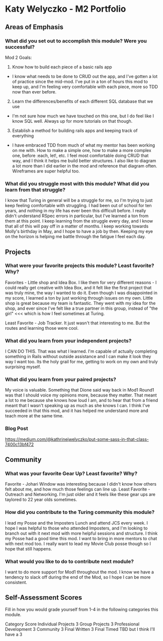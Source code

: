 # Katy Welyczko - M2 Portfolio
## Areas of Emphasis
### What did you set out to accomplish this module? Were you successful?
Mod 2 Goals:
1. Know how to build each piece of a basic rails app
  * I know what needs to be done to CRUD out the app, and I've gotten a lot of practice since the mid-mod. I've put in a ton of hours this mod to keep up, and I'm feeling very comfortable with each piece, more so TDD now than ever before.
2. Learn the differences/benefits of each different SQL database that we use
  * I'm not sure how much we have touched on this one, but I do feel like I know SQL well. Always up for more tutorials on that though.
3. Establish a method for building rails apps and keeping track of everything
  * I have embraced TDD from much of what my mentor has been working on me with. How to make a simple one, how to make a more complex one, before :each, let!, etc. I feel most comfortable doing CRUD that way, and I think it helps me build better structures. I also like to diagram a lot more than I did earlier in the mod and reference that diagram often. Wireframes are super helpful too.


### What did you struggle most with this module? What did you learn from that struggle?

I know that Turing in general will be a struggle for me, so I'm trying to just keep feeling comfortable with struggling. I had been out of school for ten years, and nothing in my life has ever been this difficult before. I really didn't understand RSpec errors in particular, but I've learned a ton from them at this point.
I keep learning from the struggle every day, and I know that all of this will pay off in a matter of months. I keep working towards Molly's birthday in May, and I hope to have a job by then. Keeping my eye on the horizon is helping me battle through the fatigue I feel each day.

## Projects
### What were your favorite projects this module? Least favorite? Why?
Favorites - Little shop and Idea Box. I like them for very different reasons - I could really get creative with Idea Box, and it felt like the first project that was truly mine, the way I wanted to do it. Even though I was disappointed in my score, I learned a ton by just working through issues on my own. Little shop is great because my team is fantastic. They went with my idea for the shop, and ever since I've felt like a true partner in this group, instead of "the girl" <<< which is how I feel sometimes at Turing.

Least Favorite - Job Tracker. It just wasn't that interesting to me. But the routes and learning those were cool.

### What did you learn from your independent projects?
I CAN DO THIS. That was what I learned. I'm capable of actually completing something in Rails without outside assistance and I can make it look they way I want too. Its the holy grail for me, getting to work on my own and truly surprising myself.

### What did you learn from your paired projects?
My voice is valuable. Something that Dione said way back in Mod1 Round1 was that I should voice my opinions more, because they matter. That meant a lot to me because she knows how loud I am, and to hear that from a friend meant that I wasn't speaking up as much as she knows I can. I think I've succeeded in that this mod, and it has helped me understand more and teach more at the same time.

### Blog Post
https://medium.com/@kathrinejwelyczko/put-some-sass-in-that-class-7400c13bf472

## Community
### What was your favorite Gear Up? Least favorite? Why?
Favorite - Johari Window was interesting because I didn't know how others felt about me, and how much those feelings can line up.
Least Favorite - Outreach and Networking. I'm just older and it feels like these gear ups are taylored to 22 year olds sometimes.

### How did you contribute to the Turing community this module?
I lead my Posse and the Imposters Lunch and attend JCS every week. I hope I was helpful to those who attended Imposters, and I'm looking to branch out with it next mod with more helpful sessions and structure. I think my Posse had a good time this mod. I want to bring in more mentors to chat with next mod too. I really want to lead my Movie Club posse though so I hope that still happens.

### What would you like to do to contribute next module?
I want to do more support for Mod1 throughout the mod. I know we have a tendency to slack off during the end of the Mod, so I hope I can be more consistent.

## Self-Assessment Scores
Fill in how you would grade yourself from 1-4 in the following categories this module.

Category	                Score
Individual Projects	      3
Group Projects	          3
Professional Development	3
Community	                3
Final Written	            3
Final Timed	              TBD but I think I'll have a 3
